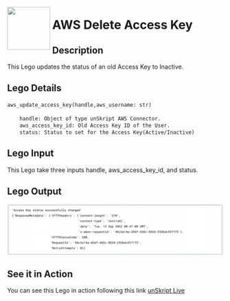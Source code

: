 [<img align="left" src="https://unskript.com/assets/favicon.png" width="100" height="100" style="padding-right: 5px">](https://unskript.com/assets/favicon.png) 
<h1>AWS Delete Access Key</h1>

## Description
This Lego updates the status of an old Access Key to Inactive.


## Lego Details

    aws_update_access_key(handle,aws_username: str)

        handle: Object of type unSkript AWS Connector.
        aws_access_key_id: Old Access Key ID of the User.
        status: Status to set for the Access Key(Active/Inactive)


## Lego Input
This Lego take three inputs handle, aws_access_key_id, and status.

## Lego Output
<img src="./1.png">

## See it in Action

You can see this Lego in action following this link [unSkript Live](https://us.app.unskript.io)